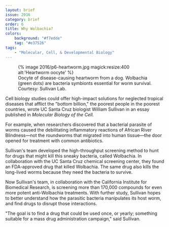 ```yaml
---
layout: brief
issue: 2016
category: brief
order: 6
title: Why Wolbachia?
colors:
    background: "#f7edde"
    tag: "#e37526"
tags:
    - "Molecular, Cell, & Developmental Biology"
---
```


<figure>
{% image 2016/p6-heartworm.jpg magick:resize:400 alt:'Heartworm oocyte' %}
<figcaption>Oocyte of disease-causing heartworm from a dog. Wolbachia (green dots) are bacteria symbionts essential for worm survival. Courtesy: Sullivan Lab.</figcaption>    
</figure>

Cell biology studies could offer high-impact solutions for neglected tropical diseases that afflict the "bottom billion," the poorest people in the poorest countries, wrote UC Santa Cruz biologist William Sullivan in an essay published in _Molecular Biology of the Cell._

For example, when researchers discovered that a bacterial parasite of worms caused the debilitating inflammatory reactions of African River Blindness&mdash;not the roundworms that migrated into human tissue&mdash;the door opened for treatment with common antibiotics.

Sullivan's team developed the high-throughput screening method to hunt for drugs that might kill this sneaky bacteria, called Wolbachia. In collaboration with the UC Santa Cruz chemical screening center, they found an FDA-approved drug that killed Wolbachia. The same drug also kills the long-lived worms because they need the bacteria to survive.

Now Sullivan's team, in collaboration with the California Institute for Biomedical Research, is screening more than 170,000 compounds for even more potent anti-Wolbachia treatments. With further study, Sullivan hopes to better understand how the parasitic bacteria manipulates its host worm, and find drugs to disrupt those interactions.

"The goal is to find a drug that could be used once, or yearly; something suitable for a mass drug administration campaign," said Sullivan.
